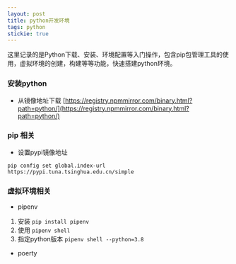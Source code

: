 ```yaml
---
layout: post
title: python开发环境
tags: python
stickie: true
---
```



这里记录的是Python下载、安装、环境配置等入门操作，包含pip包管理工具的使用，虚拟环境的创建，构建等等功能，快速搭建python环境。



### 安装python

* 从镜像地址下载 [https://registry.npmmirror.com/binary.html?path=python/](https://registry.npmmirror.com/binary.html?path=python/)


### pip 相关

* 设置pypi镜像地址

`pip config set global.index-url https://pypi.tuna.tsinghua.edu.cn/simple`

### 虚拟环境相关

* pipenv
1. 安装 `pip install pipenv`
2. 使用 `pipenv shell`
3. 指定python版本 `pipenv shell --python=3.8`

* poerty
